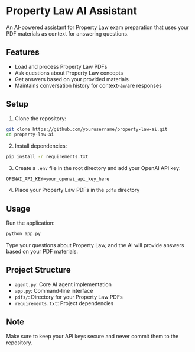 # Property Law AI Assistant

An AI-powered assistant for Property Law exam preparation that uses your PDF materials as context for answering questions.

## Features

- Load and process Property Law PDFs
- Ask questions about Property Law concepts
- Get answers based on your provided materials
- Maintains conversation history for context-aware responses

## Setup

1. Clone the repository:
```bash
git clone https://github.com/yourusername/property-law-ai.git
cd property-law-ai
```

2. Install dependencies:
```bash
pip install -r requirements.txt
```

3. Create a `.env` file in the root directory and add your OpenAI API key:
```
OPENAI_API_KEY=your_openai_api_key_here
```

4. Place your Property Law PDFs in the `pdfs` directory

## Usage

Run the application:
```bash
python app.py
```

Type your questions about Property Law, and the AI will provide answers based on your PDF materials.

## Project Structure

- `agent.py`: Core AI agent implementation
- `app.py`: Command-line interface
- `pdfs/`: Directory for your Property Law PDFs
- `requirements.txt`: Project dependencies

## Note

Make sure to keep your API keys secure and never commit them to the repository. 